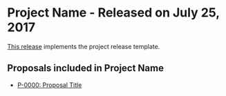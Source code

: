 # Project Name - Released on July 25, 2017

[This release](https://github.com/studygroupmx/) implements the project release template.

## Proposals included in Project Name

* [P-0000: Proposal Title](0000-proposal-template.md)